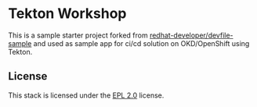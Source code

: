 # Tekton Workshop

This is a sample starter project forked from [redhat-developer/devfile-sample](https://github.com/redhat-developer/devfile-sample) and used as sample app for ci/cd solution on OKD/OpenShift using Tekton.

## License

This stack is licensed under the [EPL 2.0](./LICENSE) license.
